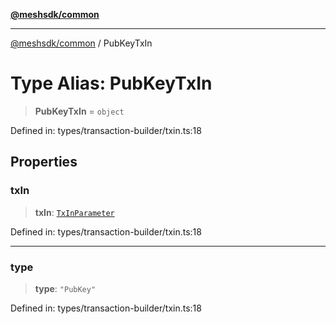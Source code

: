 [**@meshsdk/common**](../README.md)

***

[@meshsdk/common](../globals.md) / PubKeyTxIn

# Type Alias: PubKeyTxIn

> **PubKeyTxIn** = `object`

Defined in: types/transaction-builder/txin.ts:18

## Properties

### txIn

> **txIn**: [`TxInParameter`](TxInParameter.md)

Defined in: types/transaction-builder/txin.ts:18

***

### type

> **type**: `"PubKey"`

Defined in: types/transaction-builder/txin.ts:18
